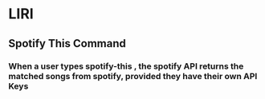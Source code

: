 # LIRI

## Spotify This Command
### When a user types spotify-this <Song Name>, the spotify API returns the matched songs from spotify, provided they have their own API Keys
  

